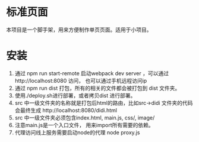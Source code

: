 # 标准页面
本项目是一个脚手架，用来方便制作单页页面。适用于小项目。

# 安装


1. 通过 npm run start-remote 启动webpack dev server ，可以通过http://localhost:8080 访问， 也可以通过手机远程访问ip
2. 通过 npm run dist 打包，所有的相关的文件都会被打包到 dist 文件夹。
3. 使用./deploy.sh进行部署，或者拷贝dist 进行部署。
4. src 中一级文件夹的名称就是打包后html的路由，比如src->didi 文件夹的代码会最终生成 http://localhost:8080/didi.html
5. src 中一级文件夹必须包含index.html, main.js, css/, image/
6. 注意main.js是一个入口文件， 用来import所有需要的依赖。
7. 代理访问线上服务需要启动node的代理 node proxy.js